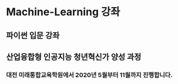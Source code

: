 # Machine-Learning 강좌

## 파이썬 입문 강좌

## 산업융합형 인공지능 청년혁신가 양성 과정

### 대전 미래통합교육학원에서 2020년 5월부터 11월까지 진행합니다.
